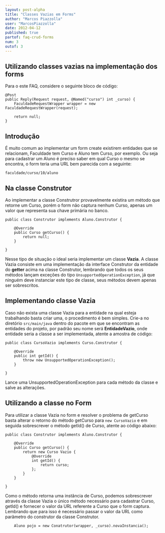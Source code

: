 ```yaml
---
layout: post-alpha
title: "Classes Vazias em Forms"
author: "Marcos Piazzolla"
user: "MarcosPiazzolla"
date: 2012-04-12
published: true 
partof: faq-crud-forms
num: 3
outof: 3
---
```


## Utilizando classes vazias na implementação dos forms

Para o este FAQ, considere o seguinte bloco de código:

	@Post
	public Reply(Request request, @Named("curso") int _curso) {
		FaculdadeRequestWrapper wrapper = new FaculdadeRequestWrapper(request); 
		
		return null;
	}

## Introdução

É muito comum ao implementar um form create existirem entidades que se relacionam, Faculdade tem Curso
e Aluno tem Curso, por exemplo. Ou seja para cadastrar um Aluno é preciso saber em qual Curso o mesmo
se encontra, o form teria uma URL bem parecida com a seguinte:

	faculdade/curso/10/aluno

## Na classe Construtor

Ao implementar a classe Construtror provavelmente existira um método que retorne um Curso, porém o 
form não captura nenhum Curso, apenas um valor que representa sua chave primária no banco.

	public class Construtor implements Aluno.Construtor {
	
		@Override
		public Curso getCurso() {
			return null;
		}
	
	}

Nesse tipo de situação o ideal seria implementar um classe __Vazia__. A classe Vazia consiste em uma
implementação da interface Construtor da entidade do __getter__ acima na classe Construtor, lembrando
que todos os seus métodos lançam exceções do tipo `UnsupportedOperationException`, já que ninguém
deve instanciar este tipo de classe, seus métodos devem apenas ser sobrescritos.

## Implementando classe Vazia 

Caso não exista uma classe Vazia para a entidade na qual esteja trabalhando basta criar uma, o 
procedimento é bem simples. Crie-a no diretório `src/main/java` dentro do pacote em que se encontram
as entidades do projeto, por padrão seu nome será __EntidadeVazio__, onde entidade seria a classe a 
ser implementada, atente a amostra de código:

	public class CursoVazio implements Curso.Construtor {
	
		@Override
		public int getId() {
			throw new UnsupportedOperationException();
		}

	}

Lance uma UnsupportedOperationException para cada método da classe e salve as alterações.

## Utilizando a classe no Form

Para utilizar a classe Vazia no form e resolver o problema de getCurso basta alterar o retorno do
método getCurso para `new CursoVazio` e em seguida sobrescrever o método getId() de Curso, atente ao
código abaixo:

	public class Construtor implements Aluno.Construtor {
	
		@Override
		public Curso getCurso() {
			return new Curso Vazio {
				@Override
				int getId() {
					return curso;
				};
			}
		}
	
	}

Como o método retorna uma instância de Curso, podemos sobrescrever através da classe Vazia o único
método necessário para cadastrar Curso, getId() e fornecer o valor da URL referente a Curso que o
form captura. Lembrando que para isso é necessário passar o valor da URL como parâmetro do 
construtor da classe Construtor.

		Aluno pojo = new Conatrutor(wrapper, _curso).novaInstancia();		